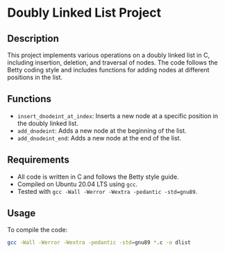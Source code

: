 # Doubly Linked List Project

## Description
This project implements various operations on a doubly linked list in C, including insertion, deletion, and traversal of nodes. The code follows the Betty coding style and includes functions for adding nodes at different positions in the list.

## Functions
- `insert_dnodeint_at_index`: Inserts a new node at a specific position in the doubly linked list.
- `add_dnodeint`: Adds a new node at the beginning of the list.
- `add_dnodeint_end`: Adds a new node at the end of the list.

## Requirements
- All code is written in C and follows the Betty style guide.
- Compiled on Ubuntu 20.04 LTS using `gcc`.
- Tested with `gcc -Wall -Werror -Wextra -pedantic -std=gnu89`.

## Usage
To compile the code:
```bash
gcc -Wall -Werror -Wextra -pedantic -std=gnu89 *.c -o dlist

